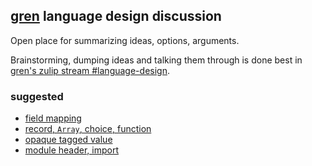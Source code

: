 ## [gren](https://gren-lang.org/) language design discussion

Open place for summarizing ideas, options, arguments.

Brainstorming, dumping ideas and talking them through is done best in [gren's zulip stream #language-design](https://gren.zulipchat.com/#narrow/stream/318904-language-design).

### suggested

  - [field mapping](/field-mapping.md)
  - [record, `Array`, choice, function](/record-choice-function.md)
  - [opaque tagged value](/opaque-tagged-value.md)
  - [module header, import](/module-import.md)
